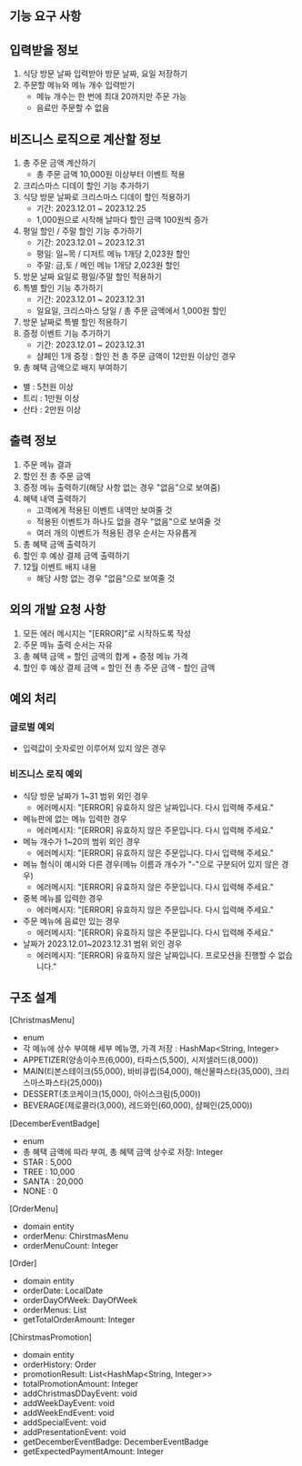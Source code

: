 ## 기능 요구 사항

## 입력받을 정보
1. 식당 방문 날짜 입력받아 방문 날짜, 요일 저장하기
2. 주문할 메뉴와 메뉴 개수 입력받기
   - 메뉴 개수는 한 번에 최대 20까지만 주문 가능
   - 음료만 주문할 수 없음

## 비즈니스 로직으로 계산할 정보
1. 총 주문 금액 계산하기
   - 총 주문 금액 10,000원 이상부터 이벤트 적용
2. 크리스마스 디데이 할인 기능 추가하기
3. 식당 방문 날짜로 크리스마스 디데이 할인 적용하기
   - 기간: 2023.12.01 ~ 2023.12.25
   - 1,000원으로 시작해 날마다 할인 금액 100원씩 증가
4. 평일 할인 / 주말 할인 기능 추가하기
   - 기간: 2023.12.01 ~ 2023.12.31
   - 평일: 일~목 / 디저트 메뉴 1개당 2,023원 할인
   - 주말: 금,토 / 메인 메뉴 1개당 2,023원 할인
6. 방문 날짜 요일로 평일/주말 할인 적용하기
7. 특별 할인 기능 추가하기
   - 기간: 2023.12.01 ~ 2023.12.31
   - 일요일, 크리스마스 당일 / 총 주문 금액에서 1,000원 할인
8. 방문 날짜로 특별 할인 적용하기
9. 증정 이벤트 기능 추가하기
   - 기간: 2023.12.01 ~ 2023.12.31
   - 샴페인 1개 증정 : 할인 전 총 주문 금액이 12만원 이상인 경우
10. 총 혜택 금액으로 배지 부여하기
   - 별 : 5천원 이상
   - 트리 : 1만원 이상
   - 산타 : 2만원 이상

## 출력 정보
1. 주문 메뉴 결과
2. 할인 전 총 주문 금액
3. 증정 메뉴 출력하기(해당 사항 없는 경우 "없음"으로 보여줌)
4. 혜택 내역 출력하기
   - 고객에게 적용된 이벤트 내역만 보여줄 것
   - 적용된 이벤트가 하나도 없을 경우 "없음"으로 보여줄 것
   - 여러 개의 이벤트가 적용된 경우 순서는 자유롭게
5. 총 혜택 금액 출력하기
6. 할인 후 예상 결제 금액 출력하기
7. 12월 이벤트 배지 내용
   - 해당 사항 없는 경우 "없음"으로 보여줄 것

## 외의 개발 요청 사항
1. 모든 에러 메시지는 "[ERROR]"로 시작하도록 작성
2. 주문 메뉴 출력 순서는 자유
3. 총 혜택 금액 = 할인 금액의 합계 + 증정 메뉴 가격
4. 할인 후 예상 결제 금액 = 할인 전 총 주문 금액 - 할인 금액

## 예외 처리
### 글로벌 예외
- 입력값이 숫자로만 이루어져 있지 않은 경우

### 비즈니스 로직 예외
- 식당 방문 날짜가 1~31 범위 외인 경우
  - 에러메시지: "[ERROR] 유효하지 않은 날짜입니다. 다시 입력해 주세요."
- 메뉴판에 없는 메뉴 입력한 경우
  - 에러메시지: "[ERROR] 유효하지 않은 주문입니다. 다시 입력해 주세요."
- 메뉴 개수가 1~20의 범위 외인 경우
  - 에러메시지: "[ERROR] 유효하지 않은 주문입니다. 다시 입력해 주세요."
- 메뉴 형식이 예시와 다른 경우(메뉴 이름과 개수가 "-"으로 구분되어 있지 않은 경우)
  - 에러메시지: "[ERROR] 유효하지 않은 주문입니다. 다시 입력해 주세요."
- 중복 메뉴를 입력한 경우
  - 에러메시지: "[ERROR] 유효하지 않은 주문입니다. 다시 입력해 주세요."
- 주문 메뉴에 음료만 있는 경우
  - 에러메시지: "[ERROR] 유효하지 않은 주문입니다. 다시 입력해 주세요."
- 날짜가 2023.12.01~2023.12.31 범위 외인 경우
  - 에러메시지: "[ERROR] 유효하지 않은 날짜입니다. 프로모션을 진행할 수 없습니다."


## 구조 설계
[ChristmasMenu]
- enum
- 각 메뉴에 상수 부여해 세부 메뉴명, 가격 저장 : HashMap<String, Integer>
- APPETIZER(양송이수프(6,000), 타파스(5,500), 시저샐러드(8,000))
- MAIN(티본스테이크(55,000), 바비큐립(54,000), 해산물파스타(35,000), 크리스마스파스타(25,000))
- DESSERT(초코케이크(15,000), 아이스크림(5,000))
- BEVERAGE(제로콜라(3,000), 레드와인(60,000), 샴페인(25,000))

[DecemberEventBadge]
- enum
- 총 혜택 금액에 따라 부여, 총 혜택 금액 상수로 저장: Integer
- STAR : 5,000
- TREE : 10,000
- SANTA : 20,000
- NONE : 0

[OrderMenu]
- domain entity
- orderMenu: ChirstmasMenu
- orderMenuCount: Integer

[Order]
- domain entity
- orderDate: LocalDate
- orderDayOfWeek: DayOfWeek
- orderMenus: List<OrderMenu>
- getTotalOrderAmount: Integer

[ChirstmasPromotion]
- domain entity
- orderHistory: Order
- promotionResult: List<HashMap<String, Integer>>
- totalPromotionAmount: Integer
- addChristmasDDayEvent: void
- addWeekDayEvent: void
- addWeekEndEvent: void
- addSpecialEvent: void
- addPresentationEvent: void
- getDecemberEventBadge: DecemberEventBadge
- getExpectedPaymentAmount: Integer